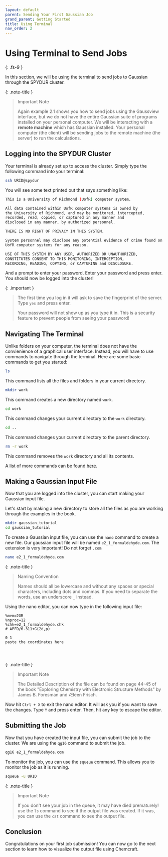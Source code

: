 ```yaml
---
layout: default
parent: Sending Your First Gaussian Job
grand_parent: Getting Started
title: Using Terminal
nav_order: 2
---
```


# Using Terminal to Send Jobs
{: .fs-9 }

In this section, we will be using the terminal to send jobs to Gaussian through the SPYDUR cluster. 

{: .note-title }
> Important Note
>
> Again example 2.1 shows you how to send jobs using the Gaussview interface, but we do not have the entire Gaussian suite of programs installed on your personal computer. We will be interacting with a **remote machine** which has Gaussian installed. Your personal computer (the client) will be sending jobs to the remote machine (the server) to run the calculations.

## Logging into the SPYDUR Cluster

Your terminal is already set up to access the cluster. Simply type the following command into your terminal:

```bash
ssh URID@spydur
```

You will see some text printed out that says something like:

```bash
This is a University of Richmond (UofR) computer system.

All data contained within UofR computer systems is owned by
the University of Richmond, and may be monitored, intercepted,
recorded, read, copied, or captured in any manner and
disclosed in any manner, by authorized personnel.

THERE IS NO RIGHT OF PRIVACY IN THIS SYSTEM.

System personnel may disclose any potential evidence of crime found on
UofR computer systems for any reason.

USE OF THIS SYSTEM BY ANY USER, AUTHORIZED OR UNAUTHORIZED,
CONSTITUTES CONSENT TO THIS MONITORING, INTERCEPTION,
RECORDING, READING, COPYING, or CAPTURING and DISCLOSURE.
```

And a prompt to enter your password. Enter your password and press enter. You should now be logged into the cluster!

{: .important }
>The first time you log in it will ask to save the fingerprint of the server. Type `yes` and press enter.
>
> Your password will not show up as you type it in. This is a security feature to prevent people from seeing your password!

## Navigating The Terminal

Unlike folders on your computer, the terminal does not have the convienience of a graphical user interface. Instead, you will have to use commands to navigate through the terminal. Here are some basic commands to get you started:

```bash
ls
```

This command lists all the files and folders in your current directory.

```bash
mkdir work
```

This command creates a new directory named `work`.

```bash
cd work
```

This command changes your current directory to the `work` directory.

```bash
cd ..
```

This command changes your current directory to the parent directory.

```bash
rm -r work
```

This command removes the `work` directory and all its contents.

A list of more commands can be found [here](https://www.codecademy.com/articles/command-line-commands).

## Making a Gaussian Input File

Now that you are logged into the cluster, you can start making your Gaussian input file. 

Let's start by making a new directory to store all the files as you are working through the examples in the book. 

```bash
mkdir gaussian_tutorial
cd gaussian_tutorial
```
To create a Gaussian input file, you can use the `nano` command to create a new file. Our gaussian input file will be named `e2_1_formaldehyde.com`. The extension is very important! Do not forget `.com`

```bash
nano e2_1_formaldehyde.com
```
{: .note-title }
> Naming Convention
>
> Names should all be lowercase and without any spaces or special characters, including dots and commas. If you need to separate the words, use an underscore `_` instead. 

Using the nano editor, you can now type in the following input file:

```
%mem=2GB
%nproc=12
%chk=e2_1_formaldehyde.chk
# APFD/6-311+G(2d,p)

0 1
paste the coordinates here


 

```

{: .note-title }
> Important Note
>
> The Detailed Description of the file can be found on page 44-45 of the book "Exploring Chemistry with Electronic Structure Methods" by James B. Foresman and Æleen Frisch.

Now hit `Ctrl + X` to exit the nano editor. It will ask you if you want to save the changes. Type `Y` and press enter. Then, hit any key to escape the editor.

## Submitting the Job

Now that you have created the input file, you can submit the job to the cluster. We are using the `qg16` command to submit the job. 

```bash
qg16 e2_1_formaldehyde.com
```

To monitor the job, you can use the `squeue` command. This allows you to monitor the job as it is running.

```bash
squeue -u URID
```

{: .note-title }
> Important Note
>
> If you don't see your job in the queue, it may have died prematurely! use the `ls` command to see if the output file was created. If it was, you can use the `cat` command to see the output file.

## Conclusion

Congratulations on your first job submission! You can now go to the next section to learn how to visualize the output file using Chemcraft.